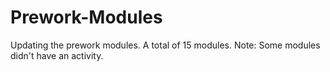 # Prework-Modules
Updating the prework modules. A total of 15 modules.
Note: Some modules didn't have an activity.
